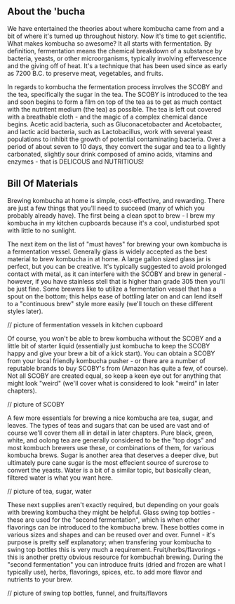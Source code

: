 ## About the 'bucha

We have entertained the theories about where kombucha came from and a bit of where it's turned up throughout history. Now it's time to get scientific. What makes kombucha so awesome? It all starts with fermentation. By definition, fermentation means the chemical breakdown of a substance by bacteria, yeasts, or other microorganisms, typically involving effervescence and the giving off of heat. It's a technique that has been used since as early as 7200 B.C. to preserve meat, vegetables, and fruits. 

In regards to kombucha the fermentation process involves the SCOBY and the tea, specifically the sugar in the tea. The SCOBY is introduced to the tea and soon begins to form a film on top of the tea as to get as much contact with the nutritent medium (the tea) as possible. The tea is left out covered with a breathable cloth - and the magic of a complex chemical dance begins. Acetic acid bacteria, such as Gluconacetobacter and Acetobacter, and lactic acid bacteria, such as Lactobacillus, work with several yeast populations to inhibit the growth of potential contaminating bacteria. Over a period of about seven to 10 days, they convert the sugar and tea to a lightly carbonated, slightly sour drink composed of amino acids, vitamins and enzymes - that is DELICOUS and NUTRITIOUS! 

## Bill Of Materials

Brewing kombucha at home is simple, cost-effective, and rewarding. There are just a few things that you'll need to succeed (many of which you probably already have). The first being a clean spot to brew - I brew my kombucha in my kitchen cupboards because it's a cool, undisturbed spot with little to no sunlight. 

The next item on the list of "must haves" for brewing your own kombucha is a fermentation vessel. Generally glass is widely accepted as the best material to brew kombucha in at home. A large gallon sized glass jar is perfect, but you can be creative. It's typically suggested to avoid prolonged contact with metal, as it can interfere with the SCOBY and brew in general - however, if you have stainless stell that is higher than grade 305 then you'll be just fine. Some brewers like to utilize a fermentation vessel that has a spout on the bottom; this helps ease of bottling later on and can lend itself to a "continuous brew" style more easily (we'll touch on these different styles later).

// picture of fermentation vessels in kitchen cupboard

Of course, you won't be able to brew kombucha without the SCOBY and a little bit of starter liquid (essentially just kombucha to keep the SCOBY happy and give your brew a bit of a kick start). You can obtain a SCOBY from your local friendly kombucha pusher - or there are a number of reputable brands to buy SCOBY's from (Amazon has quite a few, of course). Not all SCOBY are created equal, so keep a keen eye out for anything that might look "weird" (we'll cover what is considered to look "weird" in later chapters).

// picture of SCOBY

A few more essentials for brewing a nice kombucha are tea, sugar, and leaves. The types of teas and sugars that can be used are vast and of course we'll cover them all in detail in later chapters. Pure black, green, white, and oolong tea are generally considered to be the "top dogs" and most kombuch brewers use these, or combinations of them, for various kombucha brews. Sugar is another area that deserves a deeper dive, but ultimately pure cane sugar is the most effecient source of surcrose to convert the yeasts. Water is a bit of a similar topic, but basically clean, filtered water is what you want here. 

// picture of tea, sugar, water

These next supplies aren't exactly required, but depending on your goals with brewing kombucha they might be helpful. Glass swing top bottles - these are used for the "second fermentation", which is when other flavorings can be introduced to the kombucha brew. These bottles come in various sizes and shapes and can be reused over and over. Funnel - it's purpose is pretty self explanatory; when transfering your kombucha to swing top bottles this is very much a requirement. Fruit/herbs/flavorings - this is another pretty obvious resource for kombuchah brewing. During the "second fermentation" you can introduce fruits (dried and frozen are what I typically use), herbs, flavorings, spices, etc. to add more flavor and nutrients to your brew. 

// picture of swing top bottles, funnel, and fruits/flavors